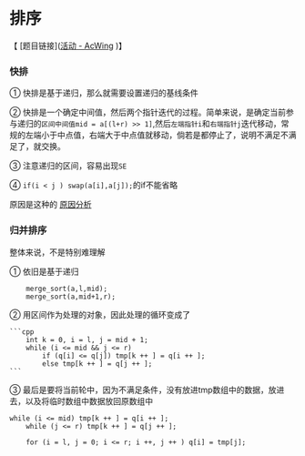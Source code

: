 # 排序

【 [题目链接]([活动 - AcWing](https://www.acwing.com/activity/content/11/) )】

### 快排

① 快排是基于递归，那么就需要设置递归的基线条件

② 快排是一个确定中间值，然后两个指针迭代的过程。简单来说，是确定当前参与递归的`区间中间值mid = a[(l+r) >> 1]`,然后`左端指针i`和`右端指针j`迭代移动，常规的左端小于中点值，右端大于中点值就移动，倘若是都停止了，说明不满足不满足了，就交换。

③ 注意递归的区间，容易出现`SE`

④ `if(i < j ) swap(a[i],a[j]);`的if不能省略

原因是这种的
    [原因分析](img/原理.jpg)






### 归并排序

整体来说，不是特别难理解

① 依旧是基于递归

```
    merge_sort(a,l,mid);
    merge_sort(a,mid+1,r);
```



② 用区间作为处理的对象，因此处理的循环变成了

```
​```cpp
    int k = 0, i = l, j = mid + 1;
    while (i <= mid && j <= r)
        if (q[i] <= q[j]) tmp[k ++ ] = q[i ++ ];
        else tmp[k ++ ] = q[j ++ ];
​```
```

③ 最后是要将当前轮中，因为不满足条件，没有放进tmp数组中的数据，放进去，以及将临时数组中数据放回原数组中

```
while (i <= mid) tmp[k ++ ] = q[i ++ ];
    while (j <= r) tmp[k ++ ] = q[j ++ ];

    for (i = l, j = 0; i <= r; i ++, j ++ ) q[i] = tmp[j];
```



